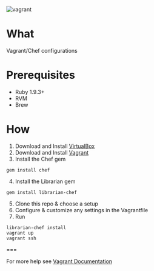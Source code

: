 ![vagrant](http://www.hashicorp.com/images/blog/a-new-look-for-vagrant/logo_wide-cab47086.png)

What
====
Vagrant/Chef configurations

Prerequisites
===

* Ruby 1.9.3+
* RVM
* Brew

How
===
1. Download and Install [VirtualBox](http://www.virtualbox.org/)
2. Download and Install [Vagrant](http://vagrantup.com/)
3. Install the Chef gem

  ```Shell
  gem install chef
  ```

4. Install the Librarian gem

  ```Shell
  gem install librarian-chef
  ```

5. Clone this repo & choose a setup
6. Configure & customize any settings in the Vagrantfile 
7. Run

  ```Shell
  librarian-chef install
  vagrant up
  vagrant ssh
  ```

===

For more help see [Vagrant Documentation](https://docs.vagrantup.com/v2/)
